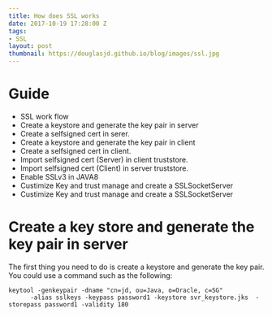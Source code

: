 ```yaml
---
title: How does SSL works
date: 2017-10-19 17:28:00 Z
tags:
- SSL
layout: post
thumbnail: https://douglasjd.github.io/blog/images/ssl.jpg
---
```


Guide
============
- SSL work flow
- Create a keystore and generate the key pair in server
- Create a selfsigned cert in serer.
- Create a keystore and generate the key pair in client
- Create a selfsigned cert in client.
- Import selfsigned cert (Server) in client truststore.
- Import selfsigned cert (Client) in server truststore.
- Enable SSLv3 in JAVA8
- Custimize Key and trust manage and create a SSLSocketServer
- Custimize Key and trust manage and create a SSLSocketServer

Create a key store and generate the key pair in server
============
The first thing you need to do is create a keystore and generate the key pair. You could use a command such as the following:
```
keytool -genkeypair -dname "cn=jd, ou=Java, o=Oracle, c=SG"
      -alias sslkeys -keypass password1 -keystore svr_keystore.jks  -storepass password1 -validity 180
```
